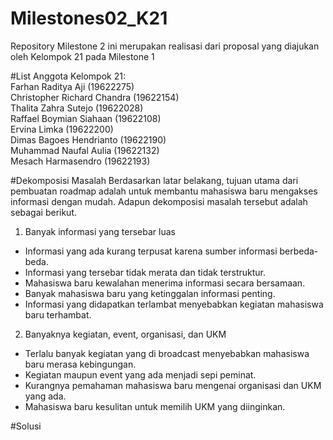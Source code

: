 # Milestones02_K21
Repository Milestone 2 ini merupakan realisasi dari proposal yang diajukan oleh Kelompok 21 pada Milestone 1

#List Anggota Kelompok 21:</br>
Farhan Raditya Aji (19622275)</br>
Christopher Richard Chandra (19622154)</br>
Thalita Zahra Sutejo (19622028)</br>
Raffael Boymian Siahaan (19622108)</br>
Ervina Limka (19622200)</br>
Dimas Bagoes Hendrianto (19622190)</br>
Muhammad Naufal Aulia (19622132)</br>
Mesach Harmasendro (19622193)</br>

#Dekomposisi Masalah
Berdasarkan latar belakang, tujuan utama dari pembuatan roadmap adalah untuk membantu mahasiswa baru mengakses informasi dengan mudah. Adapun dekomposisi masalah tersebut adalah sebagai berikut.</br>
1. Banyak informasi yang tersebar luas</br>
- Informasi yang ada kurang terpusat karena sumber informasi berbeda-beda.</br>
- Informasi yang tersebar tidak merata dan tidak terstruktur.</br>
- Mahasiswa baru kewalahan menerima informasi secara bersamaan.</br>
- Banyak mahasiswa baru yang ketinggalan informasi penting.</br>
- Informasi yang didapatkan terlambat menyebabkan kegiatan mahasiswa baru terhambat.</br>
2. Banyaknya kegiatan, event, organisasi, dan UKM</br>
- Terlalu banyak kegiatan yang di broadcast menyebabkan mahasiswa baru merasa kebingungan.</br>
- Kegiatan maupun event yang ada menjadi sepi peminat.</br>
- Kurangnya pemahaman mahasiswa baru mengenai organisasi dan UKM yang ada.</br>
- Mahasiswa baru kesulitan untuk memilih UKM yang diinginkan.</br>

#Solusi
